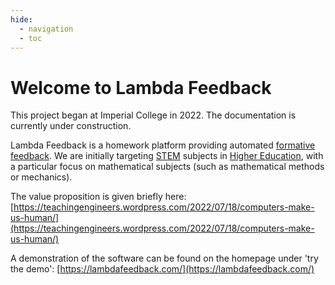 ```yaml
---
hide:
  - navigation
  - toc
---
```



# Welcome to Lambda Feedback

This project began at Imperial College in 2022. The documentation is currently under construction.

Lambda Feedback is a homework platform providing automated [formative feedback](https://www.edutopia.org/blog/providing-feedback-as-formative-assessment-troy-hicks). We are initially targeting [STEM](https://en.wikipedia.org/wiki/Science,_technology,_engineering,_and_mathematics) subjects in [Higher Education](https://en.wikipedia.org/wiki/Higher_education), with a particular focus on mathematical subjects (such as mathematical methods or mechanics).

The value proposition is given briefly here:
[https://teachingengineers.wordpress.com/2022/07/18/computers-make-us-human/](https://teachingengineers.wordpress.com/2022/07/18/computers-make-us-human/)

A demonstration of the software can be found on the homepage under 'try the demo':
[https://lambdafeedback.com/](https://lambdafeedback.com/)




